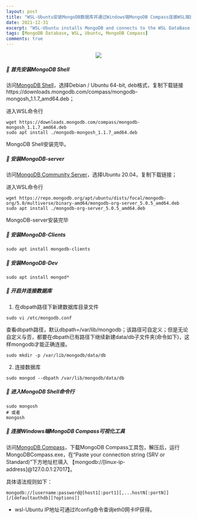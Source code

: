 ```yaml
---
layout: post
title: "WSL-Ubuntu安装MongoDB数据库并通过Windows端MongoDB Compass连接WSL端数据库进行可视化管理"
date: 2021-12-31
excerpt: "WSL-Ubuntu installs MongoDB and connects to the WSL DataBase through the Windows-side MongoDB Compass for visual management"
tags: [MongoDB Database, WSL, Ubuntu, MongoDB Compass]
comments: true
---
```





<figure align=center>
	<a href="https://pixabay.com/get/g5963dcafed70322f21052fa8b6c63dd3e1e31fb6230326b64fc25e9a55db65af48d07667a3cc010c6970f9e6a7af8bc21f3cb3ae571bf4d719aa3002e8adc18c34dec1bec610d9173184144a43750be9_640.jpg"><img src=https://pixabay.com/get/g5963dcafed70322f21052fa8b6c63dd3e1e31fb6230326b64fc25e9a55db65af48d07667a3cc010c6970f9e6a7af8bc21f3cb3ae571bf4d719aa3002e8adc18c34dec1bec610d9173184144a43750be9_640.jpg></a>
</figure>


##### 📌 首先安装MongoDB Shell
访问[MongoDB Shell](https://www.mongodb.com/try/download/shell)，选择Debian / Ubuntu 64-bit, deb格式，复制下载链接https://downloads.mongodb.com/compass/mongodb-mongosh_1.1.7_amd64.deb；<br>

进入WSL命令行

```
wget https://downloads.mongodb.com/compass/mongodb-mongosh_1.1.7_amd64.deb
sudo apt install ./mongodb-mongosh_1.1.7_amd64.deb
```
MongoDB Shell安装完毕。

##### 📌 安装MongoDB-server

访问[MongoDB Community Server](https://repo.mongodb.org/apt/ubuntu/dists/focal/mongodb-org/5.0/multiverse/binary-amd64/mongodb-org-server_5.0.5_amd64.deb)，选择Ubuntu 20.04，复制下载链接；<br>

进入WSL命令行

```
wget https://repo.mongodb.org/apt/ubuntu/dists/focal/mongodb-org/5.0/multiverse/binary-amd64/mongodb-org-server_5.0.5_amd64.deb
sudo apt install ./mongodb-org-server_5.0.5_amd64.deb
```
MongoDB-server安装完毕

##### 📌 安装MongoDB-Clients

```
sudo apt install mongodb-clients
```

##### 📌 安装MongoDB-Dev

```
sudo apt install mongod*
```
##### 📌 开启并连接数据库

1. 在dbpath路径下新建数据库目录文件

```
sudo vi /etc/mongodb.conf
```
查看dbpath路径，默认dbpath=/var/lib/mongodb；该路径可自定义；但是无论自定义与否，都要在dbpath已有路径下继续新建data/db子文件夹(命令如下)，这样mongodb才能正确连接。

```
sudo mkdir -p /var/lib/mongodb/data/db
```
2. 连接数据库

```
sudo mongod --dbpath /var/lib/mongodb/data/db
```

##### 📌 进入MongoDB Shell命令行

```
sudo mongosh
# 或者
mongosh
```

##### 📌 连接Windows端MongoDB Compass可视化工具

访问[MongoDB Compass](https://www.mongodb.com/try/download/compass)，下载MongoDB Compass工具包，解压后，运行MongoDBCompass.exe，在“Paste your connection string (SRV or Standard)”下方地址栏填入 【mongodb://[linux-ip-address]@127.0.0.1:27017】。

具体语法规则如下：

```
mongodb://[username:password@]host1[:port1][,...hostN[:portN]][/[defaultauthdb][?options]]
```
- wsl-Ubuntu IP地址可通过ifconfig命令查询eth0网卡IP获得。


